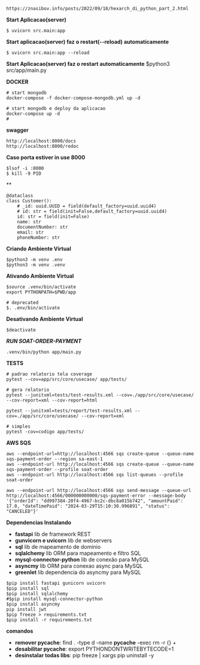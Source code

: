 ```
https://znasibov.info/posts/2022/09/18/hexarch_di_python_part_2.html
```

**Start Aplicacao(server)**
```
$ uvicorn src.main:app
```

**Start aplicacao(server) faz o restart(--reload) automaticamente**
```
$ uvicorn src.main:app --reload
```

**Start Aplicacao(server) faz o restart automaticamente**
$python3 src/app/main.py

**DOCKER**
```
# start mongodb
docker-compose -f docker-compose-mongodb.yml up -d

# start mongodb e deploy da aplicacao
docker-compose up -d
#
```
**swagger**
```
http://localhost:8000/docs
http://localhost:8000/redoc
```

**Caso porta estiver in use 8000**
```
$lsof -i :8000
$ kill -9 PID
```

**
```
@dataclass
class Customer():
    # _id: uuid.UUID = field(default_factory=uuid.uuid4)
    # id: str = field(init=False,default_factory=uuid.uuid4)
    id: str = field(init=False)
    name: str
    documentNumber: str
    email: str
    phoneNumber: str
```

**Criando Ambiente Virtual**
```
$python3 -m venv .env
$python3 -m venv .venv
```

**Ativando Ambiente Virtual**
```
$source .venv/bin/activate
export PYTHONPATH=$PWD/app

# deprecated
$. .env/bin/activate
```

**Desativando Ambiente Virtual**
```
$deactivate
```

***RUN SOAT-ORDER-PAYMENT***
```
.venv/bin/python app/main.py 
```

**TESTS**
```
# padrao relatorio tela coverage
pytest --cov=app/src/core/usecase/ app/tests/

# gera relatorio
pytest --junitxml=tests/test-results.xml --cov=./app/src/core/usecase/ --cov-report=xml --cov-report=html

pytest --junitxml=tests/report/test-results.xml --cov=./app/src/core/usecase/ --cov-report=xml 

# simples
pytest -cov=codigo app/tests/
```

**AWS SQS**
```
aws --endpoint-url=http://localhost:4566 sqs create-queue --queue-name sqs-payment-order --region sa-east-1
aws --endpoint-url http://localhost:4566 sqs create-queue --queue-name sqs-payment-order --profile soat-order
aws --endpoint-url http://localhost:4566 sqs list-queues --profile soat-order

aws --endpoint-url http://localhost:4566 sqs send-message --queue-url http://localhost:4566/000000000000/sqs-payment-error --message-body '{"orderId": "dd997384-20f4-4967-bc2c-dbc8a015b742", "amountPaid": 17.0, "dateTimePaid": "2024-03-29T15:10:30.996891", "status": "CANCELED"}'

```


**Dependencias Instalando**
- **fastapi** lib de framework REST
- **gunvicorn e uvicorn** lib de webservers 
- **sql** lib de mapeamento de dominio
- **sqlalchemy** lib ORM para mapeamento e filtro SQL
- **mysql-connector-python** lib de conexão para MySQL
- **asyncmy** lib ORM para conexao async para MySQL
- **greenlet** lib dependencia do asyncmy para MySQL

```
$pip install fastapi gunicorn uvicorn
$pip install sql
$pip install sqlalchemy
#$pip install mysql-connector-python
$pip install asyncmy
pip install jwt
$pip freeze > requirements.txt
$pip install -r requirements.txt
```

**comandos**
- **remover __pycache__**: find . -type d -name __pycache__ -exec rm -r {} \+
- **desabilitar __pycache__**: export PYTHONDONTWRITEBYTECODE=1
- **desinstalar todas libs**: pip freeze | xargs pip uninstall -y
